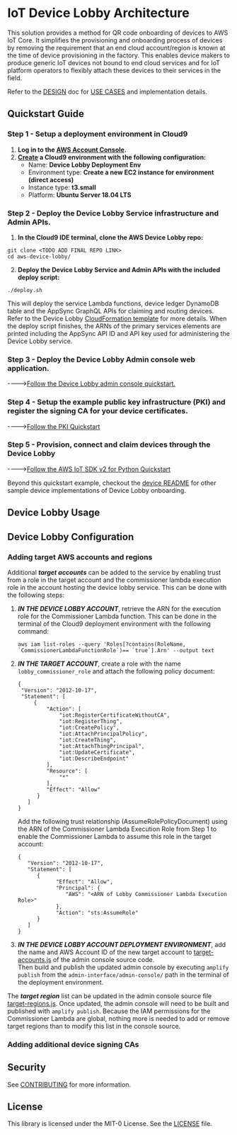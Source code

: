 # IoT Device Lobby Architecture
This solution provides a method for QR code onboarding of devices to AWS IoT Core. It simplifies the provisioning and onboarding process of devices by removing the requirement that an end cloud account/region is known at the time of device provisioning in the factory.  This enables device makers to produce generic IoT devices not bound to end cloud services and for IoT platform operators to flexibly attach these devices to their services in the field. 

Refer to the [DESIGN](DESIGN.md) doc for [USE CASES](DESIGN.md#device-onboarding-use-cases) and implementation details.

## Quickstart Guide
### Step 1 - Setup a deployment environment in Cloud9

1. **Log in to the [AWS Account Console](https://console.aws.amazon.com).**
1. **[Create](https://console.aws.amazon.com/cloud9/home/create?) a Cloud9 environment with the following configuration:**
   - Name: **Device Lobby Deployment Env**
   - Environment type: **Create a new EC2 instance for environment (direct access)**
   - Instance type: **t3.small**
   - Platform: **Ubuntu Server 18.04 LTS**

### Step 2 - Deploy the Device Lobby Service infrastructure and Admin APIs.
1. **In the Cloud9 IDE terminal, clone the AWS Device Lobby repo:**
```
git clone <TODO ADD FINAL REPO LINK>
cd aws-device-lobby/
```

2. **Deploy the Device Lobby Service and Admin APIs with the included deploy script:**
```
./deploy.sh
```
This will deploy the service Lambda functions, device ledger DynamoDB table and the AppSync GraphQL APIs for claiming and routing devices.  Refer to the Device Lobby [CloudFormation template](CloudFormation-DeviceLobby-Account.yaml) for more details. 
When the deploy script finishes, the ARNs of the primary services elements are printed including the AppSync API ID and API key used for administering the Device Lobby service. 

### Step 3 - Deploy the Device Lobby Admin console web application.

---->[Follow the Device Lobby admin console quickstart.](admin-interface/admin-console#deployment-quickstart-guide)

### Step 4 - Setup the example public key infrastructure (PKI) and register the signing CA for your device certificates.

---->[Follow the PKI Quickstart](pki#pki-quickstart)

### Step 5 - Provision, connect and claim devices through the Device Lobby

---->[Follow the AWS IoT SDK v2 for Python Quickstart](device/aws-iot-python-sdkv2/README.md#quickstart)

Beyond this quickstart example, checkout the [device README](device/README.md) for other sample device implementations of Device Lobby onboarding.


## Device Lobby Usage


## Device Lobby Configuration
### Adding target AWS accounts and regions
Additional ***target accounts*** can be added to the service by enabling trust from a role in the target account and the commissioner lambda execution role in the account hosting the device lobby service.  This can be done with the following steps:
1. ***IN THE DEVICE LOBBY ACCOUNT***, retrieve the ARN for the execution role for the Commissioner Lambda function.  This can be done in the terminal of the Cloud9 deployment environment with the following command:
   ```
   aws iam list-roles --query 'Roles[?contains(RoleName, `CommissionerLambdaFunctionRole`)== `true`].Arn' --output text
   ```
2. ***IN THE TARGET ACCOUNT***, create a role with the name `lobby_commissioner_role` and attach the following policy document:
   ```
   {
    "Version": "2012-10-17",
    "Statement": [
        {
            "Action": [
                "iot:RegisterCertificateWithoutCA",
                "iot:RegisterThing",
                "iot:CreatePolicy",
                "iot:AttachPrincipalPolicy",
                "iot:CreateThing",
                "iot:AttachThingPrincipal",
                "iot:UpdateCertificate",
                "iot:DescribeEndpoint"
            ],
            "Resource": [
                "*"
            ],
            "Effect": "Allow"
         }
      ]
   }
   ```
   Add the following trust relationship (AssumeRolePolicyDocument) using the ARN of the Commissioner Lambda Execution Role from Step 1 to enable the Commissioner Lambda to assume this role in the target account:
   ```
   {
      "Version": "2012-10-17",
      "Statement": [
         {
               "Effect": "Allow",
               "Principal": {
                  "AWS": "<ARN of Lobby Commissioner Lambda Execution Role>"
               },
               "Action": "sts:AssumeRole"
         }
      ]
   }
   ```

3. ***IN THE DEVICE LOBBY ACCOUNT DEPLOYMENT ENVIRONMENT***, add the name and AWS Account ID of the new target account to [target-accounts.js](admin-interface/admin-console/src/target-accounts.js) of the admin console source code.  
   Then build and publish the updated admin console by executing `amplify publish` from the `admin-interface/admin-console/` path in the terminal of the deployment environment.

The ***target region*** list can be updated in the admin console source file [target-regions.js](admin-interface/admin-console/src/target-regions.js).  Once updated, the admin console will need to be built and published with `amplify publish`.  Because the IAM permissions for the Commissioner Lambda are global, nothing more is needed to add or remove target regions than to modify this list in the console source.   


### Adding additional device signing CAs 

## Security

See [CONTRIBUTING](CONTRIBUTING.md#security-issue-notifications) for more information.

## License

This library is licensed under the MIT-0 License. See the [LICENSE](LICENSE) file.


 
